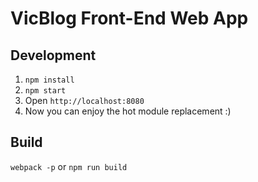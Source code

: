 # VicBlog Front-End Web App

## Development

1. `npm install`
2. `npm start`
3. Open `http://localhost:8080`
4. Now you can enjoy the hot module replacement :)

## Build
`webpack -p` or `npm run build`
